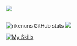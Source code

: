 ![](https://user-images.githubusercontent.com/70382532/138322189-2db8df52-9dcb-40a0-88a8-c365466bd33d.gif)
##

 ![rikenuns GitHub stats](https://github-readme-stats.vercel.app/api?username=rikenuns&show_icons=true&theme=tokyonight&locale=pt-br)
![](http://github-profile-summary-cards.vercel.app/api/cards/repos-per-language?username=rikenuns&theme=dark) 




[![My Skills](https://skillicons.dev/icons?i=js,html,css,nodejs,vscode)](https://skillicons.dev)

